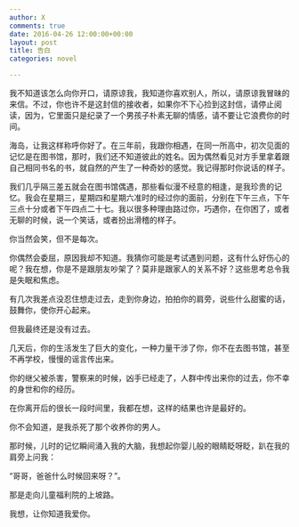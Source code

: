 ```yaml
---
author: X
comments: true
date: 2016-04-26 12:00:00+00:00
layout: post
title: 告白
categories: novel

---
```



我不知道该怎么向你开口，请原谅我，我知道你喜欢别人，所以，请原谅我冒昧的来信。不过，你也许不是这封信的接收者，如果你不下心捡到这封信，请停止阅读，因为，它里面只是纪录了一个男孩子朴素无聊的情感，请不要让它浪费你的时间。

海岛，让我这样称呼你好了。在三年前，我跟你相遇，在同一所高中，初次见面的记忆是在图书馆，那时，我们还不知道彼此的姓名。因为偶然看见对方手里拿着跟自己相同书名的书，就自然的产生了一种奇妙的感觉。我记得那时你说话的样子。

我们几乎隔三差五就会在图书馆偶遇，那些看似漫不经意的相逢，是我珍贵的记忆。我会在星期三，星期四和星期六准时的经过你的面前，分别在下午三点，下午三点十分或者下午四点二十七。我以很多种理由路过你，巧遇你，在你困了，或者无聊的时候，说一个笑话，或者扮出滑稽的样子。

你当然会笑，但不是每次。

你偶然会委屈，原因我却不知道。我猜你可能是考试遇到问题，这有什么好伤心的呢？我在想，你是不是跟朋友吵架了？莫非是跟家人的关系不好？这些思考总令我是失眠和焦虑。

有几次我差点没忍住想走过去，走到你身边，拍拍你的肩旁，说些什么甜蜜的话，鼓舞你，使你开心起来。

但我最终还是没有过去。

几天后，你的生活发生了巨大的变化，一种力量干涉了你，你不在去图书馆，甚至不再学校，慢慢的谣言传出来。

你的继父被杀害，警察来的时候，凶手已经走了，人群中传出来你的过去，你不幸的身世和你的经历。

在你离开后的很长一段时间里，我都在想，这样的结果也许是最好的。

你不会知道，是我杀死了那个收养你的男人。

那时候，儿时的记忆瞬间涌入我的大脑，我想起你婴儿般的眼睛眨呀眨，趴在我的肩旁上问我：

“哥哥，爸爸什么时候回来呀？”。

那是走向儿童福利院的上坡路。

我想，让你知道我爱你。
